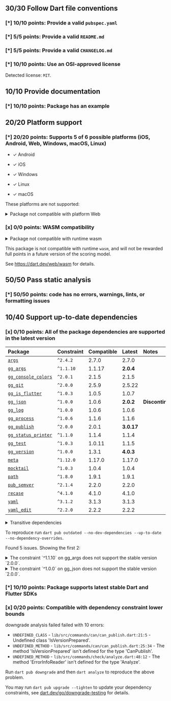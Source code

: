 ## 30/30 Follow Dart file conventions

### [*] 10/10 points: Provide a valid `pubspec.yaml`

### [*] 5/5 points: Provide a valid `README.md`

### [*] 5/5 points: Provide a valid `CHANGELOG.md`

### [*] 10/10 points: Use an OSI-approved license

Detected license: `MIT`.


## 10/10 Provide documentation

### [*] 10/10 points: Package has an example


## 20/20 Platform support

### [*] 20/20 points: Supports 5 of 6 possible platforms (**iOS**, **Android**, Web, **Windows**, **macOS**, **Linux**)

* ✓ Android

* ✓ iOS

* ✓ Windows

* ✓ Linux

* ✓ macOS


These platforms are not supported:

<details>
<summary>
Package not compatible with platform Web
</summary>

Because:
* `package:gg/gg.dart` that imports:
* `package:gg/src/tools/checks.dart` that imports:
* `package:gg_publish/gg_publish.dart` that imports:
* `package:gg_publish/src/commands/publish.dart` that imports:
* `package:gg_version/gg_version.dart` that imports:
* `package:gg_version/src/commands/published_version.dart` that imports:
* `package:gg_args/gg_args.dart` that imports:
* `package:gg_args/src/missing_sub_commands.dart` that imports:
* `dart:io`
</details>

### [x] 0/0 points: WASM compatibility

<details>
<summary>
Package not compatible with runtime wasm
</summary>

Because:
* `package:gg/gg.dart` that imports:
* `package:gg/src/tools/checks.dart` that imports:
* `package:gg_publish/gg_publish.dart` that imports:
* `package:gg_publish/src/commands/publish.dart` that imports:
* `package:gg_version/gg_version.dart` that imports:
* `package:gg_version/src/commands/published_version.dart` that imports:
* `package:gg_args/gg_args.dart` that imports:
* `package:gg_args/src/missing_sub_commands.dart` that imports:
* `dart:io`
</details>

This package is not compatible with runtime `wasm`, and will not be rewarded full points in a future version of the scoring model.

See https://dart.dev/web/wasm for details.


## 50/50 Pass static analysis

### [*] 50/50 points: code has no errors, warnings, lints, or formatting issues


## 10/40 Support up-to-date dependencies

### [x] 0/10 points: All of the package dependencies are supported in the latest version

|Package|Constraint|Compatible|Latest|Notes|
|:-|:-|:-|:-|:-|
|[`args`]|`^2.4.2`|2.7.0|2.7.0||
|[`gg_args`]|`^1.1.10`|1.1.17|**2.0.4**||
|[`gg_console_colors`]|`^2.0.1`|2.1.5|2.1.5||
|[`gg_git`]|`^2.0.0`|2.5.9|2.5.22||
|[`gg_is_flutter`]|`^1.0.3`|1.0.5|1.0.7||
|[`gg_json`]|`^1.0.0`|1.0.6|**2.0.2**|**Discontinued**|
|[`gg_log`]|`^1.0.0`|1.0.6|1.0.6||
|[`gg_process`]|`^1.0.6`|1.1.6|1.1.6||
|[`gg_publish`]|`^2.0.0`|2.0.1|**3.0.17**||
|[`gg_status_printer`]|`^1.1.0`|1.1.4|1.1.4||
|[`gg_test`]|`^1.0.3`|1.0.11|1.1.5||
|[`gg_version`]|`^1.0.0`|1.3.1|**4.0.3**||
|[`meta`]|`^1.12.0`|1.17.0|1.17.0||
|[`mocktail`]|`^1.0.3`|1.0.4|1.0.4||
|[`path`]|`^1.8.0`|1.9.1|1.9.1||
|[`pub_semver`]|`^2.1.4`|2.2.0|2.2.0||
|[`recase`]|`^4.1.0`|4.1.0|4.1.0||
|[`yaml`]|`^3.1.2`|3.1.3|3.1.3||
|[`yaml_edit`]|`^2.2.0`|2.2.2|2.2.2||

<details><summary>Transitive dependencies</summary>

|Package|Constraint|Compatible|Latest|Notes|
|:-|:-|:-|:-|:-|
|[`async`]|-|2.13.0|2.13.0||
|[`boolean_selector`]|-|2.1.2|2.1.2||
|[`checked_yaml`]|-|2.0.4|2.0.4||
|[`collection`]|-|1.19.1|1.19.1||
|[`colorize`]|-|3.0.0|3.0.0||
|[`gg_capture_print`]|-|1.0.9|1.0.9||
|[`gg_hash`]|-|1.0.4|1.0.4||
|[`gg_is_github`]|-|1.0.6|1.0.6||
|[`gg_project_root`]|-|1.0.2|1.0.4||
|[`http`]|-|1.4.0|1.4.0||
|[`http_parser`]|-|4.1.2|4.1.2||
|[`json_annotation`]|-|4.9.0|4.9.0||
|[`matcher`]|-|0.12.17|0.12.17||
|[`pubspec_parse`]|-|1.5.0|1.5.0||
|[`source_span`]|-|1.10.1|1.10.1||
|[`stack_trace`]|-|1.12.1|1.12.1||
|[`stream_channel`]|-|2.1.4|2.1.4||
|[`string_scanner`]|-|1.4.1|1.4.1||
|[`term_glyph`]|-|1.2.2|1.2.2||
|[`test_api`]|-|0.7.6|0.7.6||
|[`typed_data`]|-|1.4.0|1.4.0||
|[`web`]|-|1.1.1|1.1.1||
</details>

To reproduce run `dart pub outdated --no-dev-dependencies --up-to-date --no-dependency-overrides`.

[`args`]: https://pub.dev/packages/args
[`gg_args`]: https://pub.dev/packages/gg_args
[`gg_console_colors`]: https://pub.dev/packages/gg_console_colors
[`gg_git`]: https://pub.dev/packages/gg_git
[`gg_is_flutter`]: https://pub.dev/packages/gg_is_flutter
[`gg_json`]: https://pub.dev/packages/gg_json
[`gg_log`]: https://pub.dev/packages/gg_log
[`gg_process`]: https://pub.dev/packages/gg_process
[`gg_publish`]: https://pub.dev/packages/gg_publish
[`gg_status_printer`]: https://pub.dev/packages/gg_status_printer
[`gg_test`]: https://pub.dev/packages/gg_test
[`gg_version`]: https://pub.dev/packages/gg_version
[`meta`]: https://pub.dev/packages/meta
[`mocktail`]: https://pub.dev/packages/mocktail
[`path`]: https://pub.dev/packages/path
[`pub_semver`]: https://pub.dev/packages/pub_semver
[`recase`]: https://pub.dev/packages/recase
[`yaml`]: https://pub.dev/packages/yaml
[`yaml_edit`]: https://pub.dev/packages/yaml_edit
[`async`]: https://pub.dev/packages/async
[`boolean_selector`]: https://pub.dev/packages/boolean_selector
[`checked_yaml`]: https://pub.dev/packages/checked_yaml
[`collection`]: https://pub.dev/packages/collection
[`colorize`]: https://pub.dev/packages/colorize
[`gg_capture_print`]: https://pub.dev/packages/gg_capture_print
[`gg_hash`]: https://pub.dev/packages/gg_hash
[`gg_is_github`]: https://pub.dev/packages/gg_is_github
[`gg_project_root`]: https://pub.dev/packages/gg_project_root
[`http`]: https://pub.dev/packages/http
[`http_parser`]: https://pub.dev/packages/http_parser
[`json_annotation`]: https://pub.dev/packages/json_annotation
[`matcher`]: https://pub.dev/packages/matcher
[`pubspec_parse`]: https://pub.dev/packages/pubspec_parse
[`source_span`]: https://pub.dev/packages/source_span
[`stack_trace`]: https://pub.dev/packages/stack_trace
[`stream_channel`]: https://pub.dev/packages/stream_channel
[`string_scanner`]: https://pub.dev/packages/string_scanner
[`term_glyph`]: https://pub.dev/packages/term_glyph
[`test_api`]: https://pub.dev/packages/test_api
[`typed_data`]: https://pub.dev/packages/typed_data
[`web`]: https://pub.dev/packages/web

Found 5 issues. Showing the first 2:

<details>
<summary>
The constraint `^1.1.10` on gg_args does not support the stable version `2.0.0`.
</summary>

Try running `dart pub upgrade --major-versions gg_args` to update the constraint.
</details>

<details>
<summary>
The constraint `^1.0.0` on gg_json does not support the stable version `2.0.0`.
</summary>

Try running `dart pub upgrade --major-versions gg_json` to update the constraint.
</details>

### [*] 10/10 points: Package supports latest stable Dart and Flutter SDKs

### [x] 0/20 points: Compatible with dependency constraint lower bounds

downgrade analysis failed failed with 10 errors:

 - `UNDEFINED_CLASS` - `lib/src/commands/can/can_publish.dart:21:5` - Undefined class 'IsVersionPrepared'.
 - `UNDEFINED_METHOD` - `lib/src/commands/can/can_publish.dart:25:34` - The method 'IsVersionPrepared' isn't defined for the type 'CanPublish'.
 - `UNDEFINED_METHOD` - `lib/src/commands/check/analyze.dart:48:12` - The method 'ErrorInfoReader' isn't defined for the type 'Analyze'.

Run `dart pub downgrade` and then `dart analyze` to reproduce the above problem.

You may run `dart pub upgrade --tighten` to update your dependency constraints, see [dart.dev/go/downgrade-testing](https://dart.dev/go/downgrade-testing) for details.
